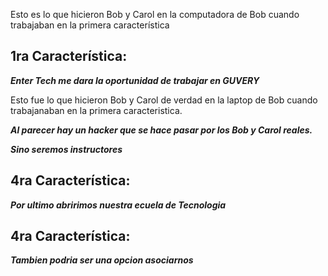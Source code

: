 
Esto es lo que hicieron Bob y Carol en la computadora de Bob cuando trabajaban en la primera característica

## 1ra Característica:

***Enter Tech me dara la oportunidad de trabajar en GUVERY***

Esto fue lo que hicieron Bob y Carol de verdad en la laptop de Bob cuando trabajanaban en la primera caracteristica.

***Al parecer hay un hacker que se hace pasar por los Bob y Carol reales.***

***Sino seremos instructores***

## 4ra Característica:

***Por ultimo abririmos nuestra ecuela de Tecnologia***

## 4ra Característica:

***Tambien podria ser una opcion asociarnos***

